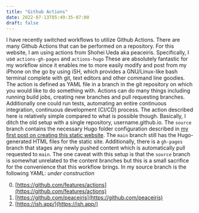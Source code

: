 ```yaml
---
title: "Github Actions"
date: 2022-07-13T05:49:35-07:00
draft: false
---
```

I have recently switched workflows to utilize Github Actions.
There are many Github Actions that can be performed on a repository.
For this website, I am using actions from Shohei Ueda aka peaceiris. Specifically, I use ``actions-gh-pages`` and ``actions-hugo`` These are absolutely fantastic for my workflow since it enables me to more easily modify and post from my iPhone on the go by using iSH, which provides a GNU/Linux-like bash terminal complete with git, text editors and other command line goodies.
The action is defined as YAML file in a branch in the git repository on which you would like to do something with. Actions can do many things including running build jobs, creating new branches and pull requesting branches. Additionally one could run tests, automating an entire continuous integration, continuous development (CI/CD) process. The action described here is relatively simple compared to what is possible though. Basically, I ditch the old setup with a single repository, username.github.io. The ``source`` branch contains the necessary Hugo folder configuration described in [my first post on creating this static website](/the-elements-of-this-static-website/).
The ``main`` branch still has the Hugo-generated HTML files for the static site. Additionally, there is a ``gh-pages`` branch that stages any newly pushed content which is automatically pull requested to ``main``. The one caveat with this setup is that the ``source`` branch is somewhat unrelated to the content branches but this is a small sacrifice for the convenience that this workflow brings. In my source branch is the following YAML: *under construction*

0. [https://github.com/features/actions](https://github.com/features/actions)
1. [https://github.com/peaceiris](https://github.com/peaceiris)
2. [https://ish.app/](https://ish.app/)
